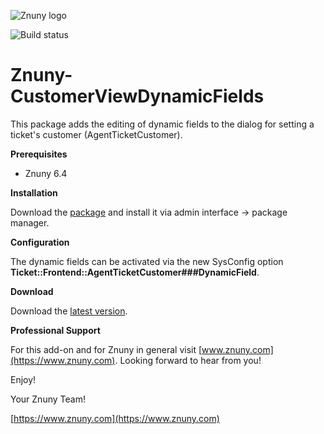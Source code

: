 ![Znuny logo](https://www.znuny.com/assets/images/logo_small.png)


![Build status](https://badge.proxy.znuny.com/Znuny4OTRS-CustomerViewDynamicFields/rel-6_4)

Znuny-CustomerViewDynamicFields
===============================
This package adds the editing of dynamic fields to the dialog for setting a ticket's customer (AgentTicketCustomer).

**Prerequisites**

- Znuny 6.4

**Installation**

Download the [package](https://addons.znuny.com/api/addon_repos/public/2246/latest) and install it via admin interface -> package manager.

**Configuration**

The dynamic fields can be activated via the new SysConfig option __Ticket::Frontend::AgentTicketCustomer###DynamicField__.

**Download**

Download the [latest version](https://addons.znuny.com/api/addon_repos/public/2246/latest).

**Professional Support**

For this add-on and for Znuny in general visit [www.znuny.com](https://www.znuny.com). Looking forward to hear from you!

Enjoy!

Your Znuny Team!

[https://www.znuny.com](https://www.znuny.com)
